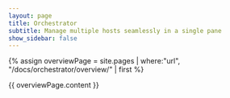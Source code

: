 ```yaml
---
layout: page
title: Orchestrator
subtitle: Manage multiple hosts seamlessly in a single pane
show_sidebar: false
---
```


{% assign overviewPage = site.pages | where:"url", "/docs/orchestrator/overview/" | first %}

{{ overviewPage.content }}

